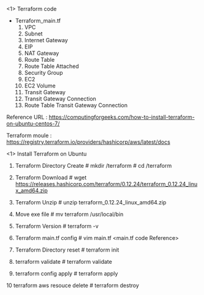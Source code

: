 <1> Terraform code
- Terraform_main.tf
  1) VPC
  2) Subnet
  3) Internet Gateway
  4) EIP
  5) NAT Gateway
  6) Route Table
  7) Route Table Attached
  8) Security Group
  9) EC2
  10) EC2 Volume
  11) Transit Gateway
  12) Transit Gateway Connection
  13) Route Table Transit Gateway Connection
  
Reference URL : https://computingforgeeks.com/how-to-install-terraform-on-ubuntu-centos-7/

Terraform moule : https://registry.terraform.io/providers/hashicorp/aws/latest/docs

<1> Install Terraform on Ubuntu

  1) Terraform Directory Create
    # mkdir /terraform
    # cd /terraform
    
  2) Terraform Download
    # wget  https://releases.hashicorp.com/terraform/0.12.24/terraform_0.12.24_linux_amd64.zip

  3) Terraform Unzip
    # unzip terraform_0.12.24_linux_amd64.zip
    
  4) Move exe file
    # mv terraform /usr/local/bin
    
  5) Terraform Version
    # terraform -v
    
  6) Terraform main.tf config
    # vim main.tf
    <main.tf code Reference>
    
  7) Terraform Directory reset
    # terraform init
    
  8) terraform validate
    # terraform validate
    
  9) terraform config apply
    # terraform apply
    
  10 terraform aws resouce delete
    # terraform destroy
    
    
